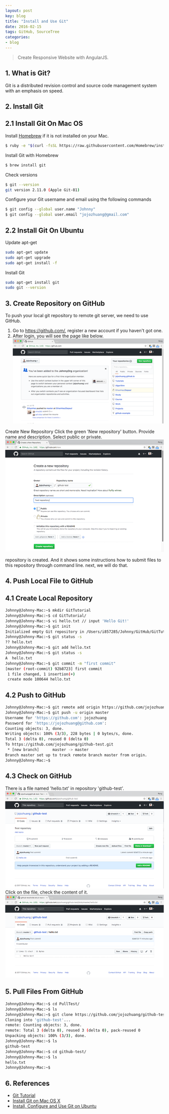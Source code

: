 ```yaml
---
layout: post
key: blog
title: "Install and Use Git"
date: 2016-02-15
tags: GitHub, SourceTree
categories:
- blog
---
```


> Create Responsive Website with AngularJS.

## 1. What is Git?
Git is a distributed revision control and source code management system with an emphasis on speed.

## 2. Install Git
## 2.1 Install Git On Mac OS
Install [Homebrew](https://brew.sh/) if it is not installed on your Mac.
```sh
$ ruby -e "$(curl -fsSL https://raw.githubusercontent.com/Homebrew/install/master/install)"
```
Install Git with Homebrew
```sh
$ brew install git
```

Check versions
```sh
$ git --version
git version 2.11.0 (Apple Git-81)
```
Configure your Git username and email using the following commands
```sh
$ git config --global user.name "Johnny"
$ git config --global user.email "jojozhuang@gmail.com"
```

## 2.2 Install Git On Ubuntu
Update apt-get
```sh
sudo apt-get update
sudo apt-get upgrade
sudo apt-get install -f
```

Install Git
```sh
sudo apt-get install git
sudo git --version
```

## 3. Create Repository on GitHub
To push your local git repository to remote git server, we need to use GitHub.
1) Go to https://github.com/, register a new account if you haven't got one.
2) After login, you will see the page like below.
![MIME Type](/public/pics/2016-02-15/github.png)  

Create New Repository
Click the green 'New repository' button.
Provide name and description.
Select public or private.
![MIME Type](/public/pics/2016-02-15/createrepo.png)  

repository is created. And it shows some instructions how to submit files to this repository through command line. next, we will do that.

## 4. Push Local File to GitHub
## 4.1 Create Local Repository
```sh
Johnny@Johnny-Mac:~$ mkdir GitTutorial
Johnny@Johnny-Mac:~$ cd GitTutorial/
Johnny@Johnny-Mac:~$ vi hello.txt // input 'Hello Git!'
Johnny@Johnny-Mac:~$ git init
Initialized empty Git repository in /Users/i857285/Johnny/GitHub/GitTutorial/.git/
Johnny@Johnny-Mac:~$ git status -s
?? hello.txt
Johnny@Johnny-Mac:~$ git add hello.txt
Johnny@Johnny-Mac:~$ git status -s
A  hello.txt
Johnny@Johnny-Mac:~$ git commit -m "first commit"
[master (root-commit) 92b8723] first commit
 1 file changed, 1 insertion(+)
 create mode 100644 hello.txt
```
## 4.2 Push to GitHub
```sh
Johnny@Johnny-Mac:~$ git remote add origin https://github.com/jojozhuang/github-test.git
Johnny@Johnny-Mac:~$ git push -u origin master
Username for 'https://github.com': jojozhuang
Password for 'https://jojozhuang@github.com':
Counting objects: 3, done.
Writing objects: 100% (3/3), 228 bytes | 0 bytes/s, done.
Total 3 (delta 0), reused 0 (delta 0)
To https://github.com/jojozhuang/github-test.git
 * [new branch]      master -> master
Branch master set up to track remote branch master from origin.
Johnny@Johnny-Mac:~$
```

## 4.3 Check on GitHub
There is a file named 'hello.txt' in repository 'github-test'.
![MIME Type](/public/pics/2016-02-15/pushed.png)  
Click on the file, check the content of it.
![MIME Type](/public/pics/2016-02-15/content.png)  

## 5. Pull Files From GitHub
```sh
Johnny@Johnny-Mac:~$ cd PullTest/
Johnny@Johnny-Mac:~$ ls
Johnny@Johnny-Mac:~$ git clone https://github.com/jojozhuang/github-test.git
Cloning into 'github-test'...
remote: Counting objects: 3, done.
remote: Total 3 (delta 0), reused 3 (delta 0), pack-reused 0
Unpacking objects: 100% (3/3), done.
Johnny@Johnny-Mac:~$ ls
github-test
Johnny@Johnny-Mac:~$ cd github-test/
Johnny@Johnny-Mac:~$ ls
hello.txt
Johnny@Johnny-Mac:~$
```

## 6. References
* [Git Tutorial](https://www.tutorialspoint.com/git/index.htm)
* [Install Git on Mac OS X](https://www.atlassian.com/git/tutorials/install-git)
* [Install, Configure and Use Git on Ubuntu](http://www.geeksforgeeks.org/how-to-install-configure-and-use-git-on-ubuntu/)
